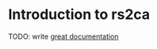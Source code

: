 # Introduction to rs2ca

TODO: write [great documentation](http://jacobian.org/writing/what-to-write/)
